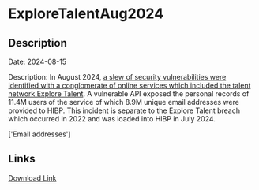 # ExploreTalentAug2024

## Description

Date: 2024-08-15

Description:
In August 2024, <a href="https://maia.crimew.gay/posts/gps-track-deez-nuts/" target="_blank" rel="noopener">a slew of security vulnerabilities were identified with a conglomerate of online services which included the talent network Explore Talent</a>. A vulnerable API exposed the personal records of 11.4M users of the service of which 8.9M unique email addresses were provided to HIBP. This incident is separate to the Explore Talent breach which occurred in 2022 and was loaded into HIBP in July 2024.


['Email addresses']

## Links

[Download Link](https://link-to.net/1229997/950.7416036969112/dynamic/?r=aHR0cHM6Ly93d3cubWVkaWFmaXJlLmNvbS92aWV3L05lZkFZWGFhUHBHc1JPVi9leHBsb3JldGFsZW50LmNvbS9maWxl)